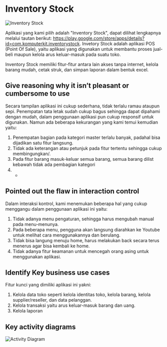 # Inventory Stock #

![Inventory Stock](https://user-images.githubusercontent.com/62864891/95787291-6aa20c80-0d03-11eb-8e57-dee6052a173b.png)

Aplikasi yang kami pilih adalah "Inventory Stock", dapat dilihat lengkapnya melalui tautan berikut: https://play.google.com/store/apps/details?id=com.komputerkit.inventorystock. Invetory Stock adalah aplikasi POS (Point Of Sale), yaitu aplikasi yang digunakan untuk membantu proses jual-beli maupun kelola arus keluar-masuk pada suatu toko.

Inventory Stock memiliki fitur-fitur antara lain akses tanpa internet, kelola barang mudah, cetak struk, dan simpan laporan dalam bentuk excel.

## Give reasoning why it isn’t pleasant or cumbersome to use

Secara tampilan aplikasi ini cukup sederhana, tidak terlalu ramau ataupun sepi. Penempatan tata letak sudah cukup bagus sehingga dapat dipahami dengan mudah, dalam penggunaan aplikasi pun cukup responsif untuk digunakan. Namun ada beberapa kekurangan yang kami temui kemudian yaitu:

1. Penempatan bagian pada kategori master terlalu banyak, padahal bisa dijadikan satu fitur langsung.
2. Tidak ada keterangan atau petunjuk pada fitur tertentu sehingga cukup membingungkan/.
3. Pada fitur barang masuk-keluar semua barang, semua barang dilist kebawah tidak ada pembagian kategori
4. -


## Pointed out the flaw in interaction control

Dalam interaksi kontrol, kami menemukan beberapa hal yang cukup menggangu dalam penggunaan aplikasi ini yaitu:

1. Tidak adanya menu pengaturan, sehingga harus mengubah manual pada menu-menunya.
2. Pada beberapa menu, pengguna akan langsung diarahkan ke Youtube untuk melihat cara menggunakannya dan berulang.
3. Tidak bisa langung menuju home, harus melakukan back secara terus menerus agar bisa kembali ke home.
4. Tidak adanya fitur keamanan untuk mencegah orang asing untuk menggunakan aplikasi.


## Identify Key business use cases

Fitur kunci yang dimiliki aplikasi ini yakni:

1. Kelola data toko seperti kelola identitas toko, kelola barang, kelola supplier/reseller, dan data pelanggan.
2. Kelola transaksi yaitu arus keluar-masuk barang dan uang.
3. Kelola laporan 

## Key activity diagrams

![Activity Diagram](https://user-images.githubusercontent.com/62864891/95829438-6eb04780-0d60-11eb-990f-e17d3b37fd72.png)

